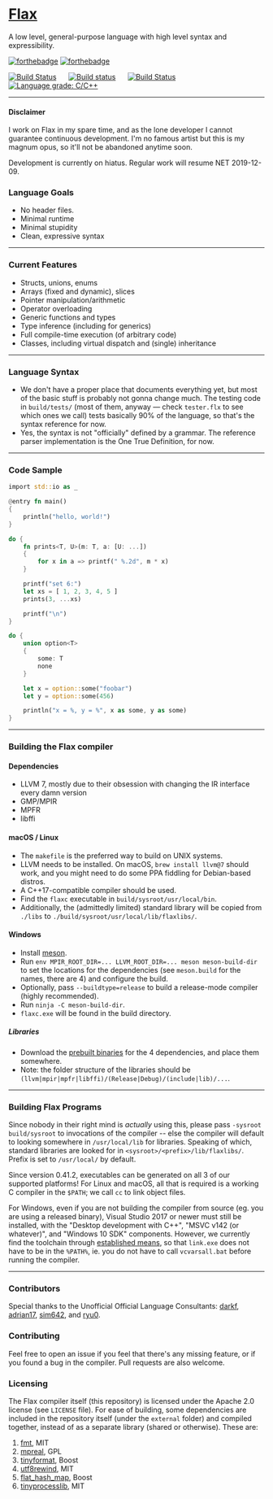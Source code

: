 # [Flax](https://flax-lang.github.io)

A low level, general-purpose language with high level syntax and expressibility.


[![forthebadge](https://forthebadge.com/images/badges/made-with-crayons.svg)](http://forthebadge.com)
[![forthebadge](https://forthebadge.com/images/badges/built-with-resentment.svg)](http://forthebadge.com)

[![Build Status](https://semaphoreci.com/api/v1/zhiayang/flax/branches/develop/badge.svg)](https://semaphoreci.com/zhiayang/flax)
&nbsp;&nbsp;&nbsp;&nbsp;
[![Build status](https://ci.appveyor.com/api/projects/status/c9cmm08t27ef1hji/branch/develop?svg=true)](https://ci.appveyor.com/project/zhiayang/flax/branch/develop)
&nbsp;&nbsp;&nbsp;&nbsp;
[![Build Status](https://travis-ci.org/flax-lang/flax.svg?branch=develop)](https://travis-ci.org/flax-lang/flax)
&nbsp;&nbsp;&nbsp;&nbsp;
[![Language grade: C/C++](https://img.shields.io/lgtm/grade/cpp/g/flax-lang/flax.svg?logo=lgtm&logoWidth=18)](https://lgtm.com/projects/g/flax-lang/flax/context:cpp)



-----------------------------------------------


<!-- <p align="center">
  <img src="https://raw.githubusercontent.com/flax-lang/flax/develop/build/d20.gif" />
</p>
----------------------------------------------- -->

#### Disclaimer ####

I work on Flax in my spare time, and as the lone developer I cannot guarantee continuous development.
I'm no famous artist but this is my magnum opus, so it'll not be abandoned anytime soon.

Development is currently on hiatus. Regular work will resume NET 2019-12-09.

### Language Goals

- No header files.
- Minimal runtime
- Minimal stupidity
- Clean, expressive syntax


-----------------------------------------------


### Current Features

- Structs, unions, enums
- Arrays (fixed and dynamic), slices
- Pointer manipulation/arithmetic
- Operator overloading
- Generic functions and types
- Type inference (including for generics)
- Full compile-time execution (of arbitrary code)
- Classes, including virtual dispatch and (single) inheritance

-----------------------------------------------


### Language Syntax

- We don't have a proper place that documents everything yet, but most of the basic stuff is probably not gonna change much.
  The testing code in `build/tests/` (most of them, anyway — check `tester.flx` to see which ones we call) tests basically 90% of the
  language, so that's the syntax reference for now.
- Yes, the syntax is not "officially" defined by a grammar. The reference parser implementation is the One True Definition, for now.

-----------------------------------------------



### Code Sample

```rust
import std::io as _

@entry fn main()
{
	println("hello, world!")
}

```

```rust
do {
	fn prints<T, U>(m: T, a: [U: ...])
	{
		for x in a => printf(" %.2d", m * x)
	}

	printf("set 6:")
	let xs = [ 1, 2, 3, 4, 5 ]
	prints(3, ...xs)

	printf("\n")
}

do {
	union option<T>
	{
		some: T
		none
	}

	let x = option::some("foobar")
	let y = option::some(456)

	println("x = %, y = %", x as some, y as some)
}
```

-----------------------------------------------


### Building the Flax compiler

#### Dependencies ####
- LLVM 7, mostly due to their obsession with changing the IR interface every damn version
- GMP/MPIR
- MPFR
- libffi


#### macOS / Linux

- The `makefile` is the preferred way to build on UNIX systems.
- LLVM needs to be installed. On macOS, `brew install llvm@7` should work, and you might need to do some PPA fiddling for Debian-based distros.
- A C++17-compatible compiler should be used.
- Find the `flaxc` executable in `build/sysroot/usr/local/bin`.
- Additionally, the (admittedly limited) standard library will be copied from `./libs` to `./build/sysroot/usr/local/lib/flaxlibs/`.


#### Windows

- Install [meson](https://mesonbuild.com/).
- Run `env MPIR_ROOT_DIR=... LLVM_ROOT_DIR=... meson meson-build-dir` to set the locations for the dependencies (see `meson.build` for the names, there are 4) and configure the build.
- Optionally, pass `--buildtype=release` to build a release-mode compiler (highly recommended).
- Run `ninja -C meson-build-dir`.
- `flaxc.exe` will be found in the build directory.

##### Libraries
- Download the [prebuilt binaries](https://github.com/flax-lang/flax/releases/tag/win-build-deps) for the 4 dependencies, and place them somewhere.
- Note: the folder structure of the libraries should be `(llvm|mpir|mpfr|libffi)/(Release|Debug)/(include|lib)/...`.


-----------------------------------------------


### Building Flax Programs

Since nobody in their right mind is *actually* using this, please pass `-sysroot build/sysroot` to invocations of the compiler -- else the compiler will default to looking somewhere in `/usr/local/lib` for libraries. Speaking of which, standard libraries are looked for in `<sysroot>/<prefix>/lib/flaxlibs/`. Prefix is set to `/usr/local/` by default.

Since version 0.41.2, executables can be generated on all 3 of our supported platforms! For Linux and macOS, all that is required is a working C compiler in the `$PATH`; we call `cc` to link object files.

For Windows, even if you are not building the compiler from source (eg. you are using a released binary), Visual Studio 2017 or newer must still be installed, with the "Desktop development with C++", "MSVC v142 (or whatever)", and "Windows 10 SDK" components. However, we currently find the toolchain through [established means](https://gist.github.com/machinamentum/a2b587a68a49094257da0c39a6c4405f), so that `link.exe` does not have to be in the `%PATH%`, ie. you do not have to call `vcvarsall.bat` before running the compiler.

-----------------------------------------------

### Contributors

Special thanks to the Unofficial Official Language Consultants:
[darkf](https://github.com/darkf), [adrian17](https://github.com/adrian17),
[sim642](https://github.com/sim642), and [ryu0](https://github.com/ryu0).




### Contributing

Feel free to open an issue if you feel that there's any missing feature, or if you found a bug in the compiler. Pull requests are also
welcome.



### Licensing

The Flax compiler itself (this repository) is licensed under the Apache 2.0 license (see `LICENSE` file). For ease of building, some dependencies
are included in the repository itself (under the `external` folder) and compiled together, instead of as a separate library (shared or otherwise).
These are:

1. [fmt](https://github.com/fmtlib/fmt), MIT
2. [mpreal](https://bitbucket.org/advanpix/mpreal), GPL
3. [tinyformat](https://github.com/c42f/tinyformat), Boost
4. [utf8rewind](https://bitbucket.org/knight666/utf8rewind), MIT
5. [flat_hash_map](https://github.com/skarupke/flat_hash_map), Boost
6. [tinyprocesslib](https://gitlab.com/eidheim/tiny-process-library), MIT












